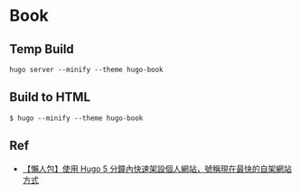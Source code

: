 # Book

## Temp Build
```tpl
hugo server --minify --theme hugo-book
```

## Build to HTML
```tpl
$ hugo --minify --theme hugo-book
```

## Ref

- [【懶人包】使用 Hugo 5 分鐘內快速架設個人網站，號稱現在最快的自架網站方式](https://medium.com/pm%E7%9A%84%E7%94%9F%E7%94%A2%E5%8A%9B%E5%B7%A5%E5%85%B7%E7%AE%B1/%E6%87%B6%E4%BA%BA%E5%8C%85-%E4%BD%BF%E7%94%A8-hugo-5-%E5%88%86%E9%90%98%E5%85%A7%E5%BF%AB%E9%80%9F%E6%9E%B6%E8%A8%AD%E5%80%8B%E4%BA%BA%E7%B6%B2%E7%AB%99-%E8%99%9F%E7%A8%B1%E7%8F%BE%E5%9C%A8%E6%9C%80%E5%BF%AB%E7%9A%84%E8%87%AA%E6%9E%B6%E7%B6%B2%E7%AB%99%E6%96%B9%E5%BC%8F-99659c7c727a) 
